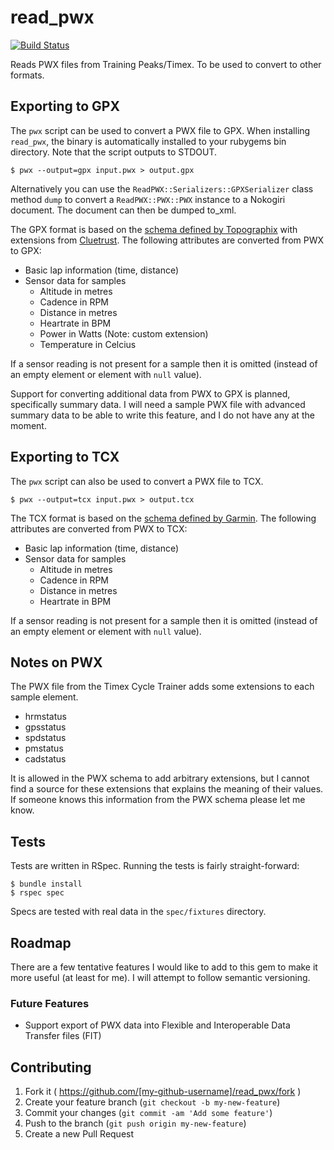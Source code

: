 # read_pwx

[![Build Status](https://travis-ci.org/openfirmware/read_pwx.svg?branch=master)](https://travis-ci.org/openfirmware/read_pwx)

Reads PWX files from Training Peaks/Timex. To be used to convert to other formats.

## Exporting to GPX

The `pwx` script can be used to convert a PWX file to GPX. When installing `read_pwx`, the binary is automatically installed to your rubygems bin directory. Note that the script outputs to STDOUT.

    $ pwx --output=gpx input.pwx > output.gpx

Alternatively you can use the `ReadPWX::Serializers::GPXSerializer` class method `dump` to convert a `ReadPWX::PWX::PWX` instance to a Nokogiri document. The document can then be dumped to_xml.

The GPX format is based on the [schema defined by Topographix](http://www.topografix.com/gpx.asp) with extensions from [Cluetrust](http://www.cluetrust.com/Schemas/gpxdata10.xsd). The following attributes are converted from PWX to GPX:

* Basic lap information (time, distance)
* Sensor data for samples
    * Altitude in metres
    * Cadence in RPM
    * Distance in metres
    * Heartrate in BPM
    * Power in Watts (Note: custom extension)
    * Temperature in Celcius

If a sensor reading is not present for a sample then it is omitted (instead of an empty element or element with `null` value).

Support for converting additional data from PWX to GPX is planned, specifically summary data. I will need a sample PWX file with advanced summary data to be able to write this feature, and I do not have any at the moment.

## Exporting to TCX

The `pwx` script can also be used to convert a PWX file to TCX.

    $ pwx --output=tcx input.pwx > output.tcx

The TCX format is based on the [schema defined by Garmin](http://www8.garmin.com/xmlschemas/TrainingCenterDatabasev2.xsd). The following attributes are converted from PWX to TCX:

* Basic lap information (time, distance)
* Sensor data for samples
    * Altitude in metres
    * Cadence in RPM
    * Distance in metres
    * Heartrate in BPM

If a sensor reading is not present for a sample then it is omitted (instead of an empty element or element with `null` value).

## Notes on PWX

The PWX file from the Timex Cycle Trainer adds some extensions to each sample element.

* hrmstatus
* gpsstatus
* spdstatus
* pmstatus
* cadstatus

It is allowed in the PWX schema to add arbitrary extensions, but I cannot find a source for these extensions that explains the meaning of their values. If someone knows this information from the PWX schema please let me know.

## Tests

Tests are written in RSpec. Running the tests is fairly straight-forward:

    $ bundle install
    $ rspec spec

Specs are tested with real data in the `spec/fixtures` directory.

## Roadmap

There are a few tentative features I would like to add to this gem to make it more useful (at least for me). I will attempt to follow semantic versioning.

### Future Features

* Support export of PWX data into Flexible and Interoperable Data Transfer files (FIT)

## Contributing

1. Fork it ( https://github.com/[my-github-username]/read_pwx/fork )
2. Create your feature branch (`git checkout -b my-new-feature`)
3. Commit your changes (`git commit -am 'Add some feature'`)
4. Push to the branch (`git push origin my-new-feature`)
5. Create a new Pull Request
